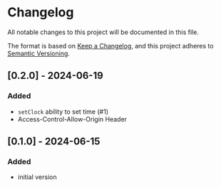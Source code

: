 # Changelog

All notable changes to this project will be documented in this file.

The format is based on [Keep a Changelog](https://keepachangelog.com/en/1.1.0/),
and this project adheres to [Semantic Versioning](https://semver.org/spec/v2.0.0.html).

## [0.2.0] - 2024-06-19

### Added

- `setClock` ability to set time (#1)
- Access-Control-Allow-Origin Header

## [0.1.0] - 2024-06-15

### Added

- initial version
